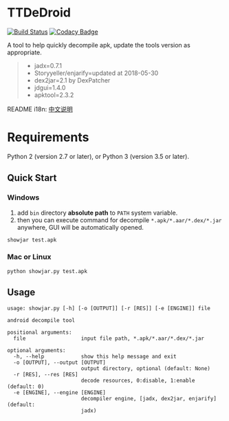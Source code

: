 # TTDeDroid
[![Build Status](https://travis-ci.org/tp7309/TTDeDroid.svg?branch=master)](https://travis-ci.org/tp7309/TTDeDroid)
[![Codacy Badge](https://api.codacy.com/project/badge/Grade/2778d8960e094469bc7d4b04d28eb059)](https://www.codacy.com/app/tp7309/TTDeDroid?utm_source=github.com&amp;utm_medium=referral&amp;utm_content=tp7309/TTDeDroid&amp;utm_campaign=Badge_Grade)
<!-- [![Coverage Status](https://coveralls.io/repos/github/tp7309/TTDeDroid/badge.svg?branch=master)](https://coveralls.io/github/tp7309/TTDeDroid?branch=master) -->

A tool to help quickly decompile apk, update the tools version as appropriate.

> - jadx=0.7.1
> - Storyyeller/enjarify=updated at 2018-05-30
> - dex2jar=2.1 by DexPatcher
> - jdgui=1.4.0
> - apktool=2.3.2

README i18n: [中文说明](https://github.com/tp7309/AndroidOneKeyDecompiler/blob/master/README_zh_CN.md)

# Requirements
Python 2 (version 2.7 or later), or Python 3 (version 3.5 or later).

## Quick Start
### Windows
1. add `bin` directory **absolute path** to `PATH` system variable.
2. then you can execute command for decompile `*.apk/*.aar/*.dex/*.jar` anywhere, GUI will be automatically opened.
```
showjar test.apk
```
### Mac or Linux
```
python showjar.py test.apk
```

## Usage
```
usage: showjar.py [-h] [-o [OUTPUT]] [-r [RES]] [-e [ENGINE]] file

android decompile tool

positional arguments:
  file                  input file path, *.apk/*.aar/*.dex/*.jar

optional arguments:
  -h, --help            show this help message and exit
  -o [OUTPUT], --output [OUTPUT]
                        output directory, optional (default: None)
  -r [RES], --res [RES]
                        decode resources, 0:disable, 1:enable (default: 0)
  -e [ENGINE], --engine [ENGINE]
                        decompiler engine, [jadx, dex2jar, enjarify] (default:
                        jadx)
```
